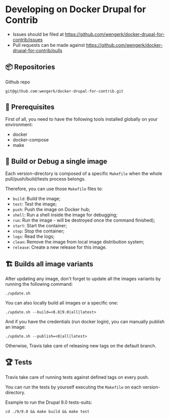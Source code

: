 # Developing on Docker Drupal for Contrib

* Issues should be filed at
https://github.com/wengerk/docker-drupal-for-contrib/issues
* Pull requests can be made against
https://github.com/wengerk/docker-drupal-for-contrib/pulls

## 📦 Repositories

Github repo

  ```bash
  git@github.com:wengerk/docker-drupal-for-contrib.git
  ```

## 🔧 Prerequisites

First of all, you need to have the following tools installed globally
on your environment:

  * docker
  * docker-compose
  * make

## 🐞 Build or Debug a single image

Each version-directory is composed of a specific `Makefile` when the whole pull/push/build/tests process belongs.

Therefore, you can use those `Makefile` files to:

* `build`: Build the image;
* `test`: Test the image;
* `push`: Push the image on Docker hub;
* `shell`: Run a shell inside the image for debugging;
* `run`: Run the image - will be destroyed once the command finished);
* `start`: Start the container;
* `stop`: Stop the container;
* `logs`: Read the logs;
* `clean`: Remove the image from local image distribution system;
* `release`: Create a new release for this image.

## 🏗 Builds all image variants

After updating any image, don't forget to update all the images variants by running the following command:

    ./update.sh

You can also locally build all images or a specific one:

    ./update.sh --build=<8.8|9.0|all|latest>
    
And if you have the credentials (run docker login), you can manually publish an image:

    ./update.sh --publish=<8|all|latest>
    
Otherwise, Travis take care of releasing new tags on the default branch.

## 🏆 Tests

Travis take care of running tests against defined tags on every push.

You can run the tests by yourself executing the `Makefile` on each version-directory.

Example to run the Drupal 9.0 tests-suits:

```shell
cd ./9/9.0 && make build && make test
```
